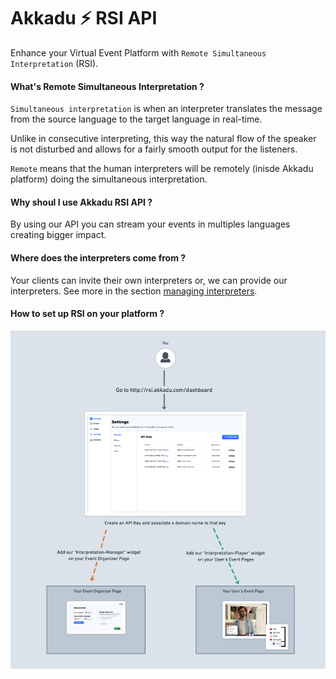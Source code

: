 # Akkadu ⚡ RSI API
Enhance your Virtual Event Platform with `Remote Simultaneous Interpretation` (RSI).



#### What's Remote Simultaneous Interpretation ?
`Simultaneous interpretation` is when an interpreter translates the message from the source language to the target language in real-time. 

Unlike in consecutive interpreting, this way the natural flow of the speaker is not disturbed and allows for a fairly smooth output for the listeners.

`Remote` means that the human interpreters will be remotely (inisde Akkadu platform) doing the simultaneous interpretation.


#### Why shoul I use Akkadu RSI API ?

By using our API you can stream your events in multiples languages creating bigger impact.


#### Where does the interpreters come from ?

Your clients can invite their own interpreters or, we can provide our interpreters. See more in the section [managing interpreters](/interpreters/index).




#### How to set up RSI on your platform ?

![An image](./images/set-akkadu-vertical.png)